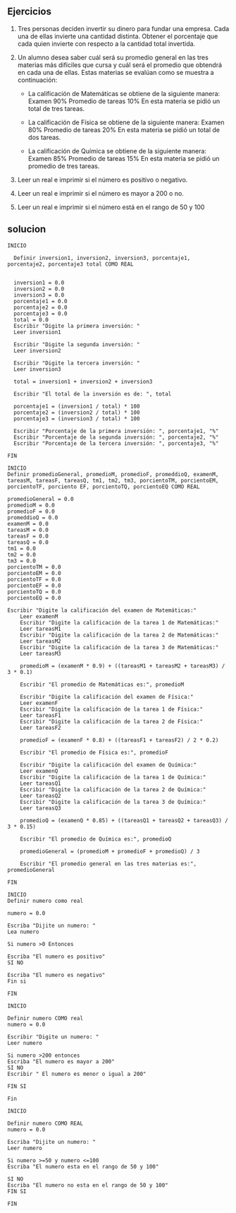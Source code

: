 ## Ejercicios

1.	Tres personas deciden invertir su dinero para fundar una empresa. Cada una de ellas invierte una cantidad distinta. Obtener el porcentaje que cada quien invierte con respecto a la cantidad total invertida.

2.	Un alumno desea saber cuál será su promedio general en las tres materias más difíciles que cursa y cuál será el promedio que obtendrá en cada una de ellas. Estas materias se evalúan como se muestra a continuación:

    -	La calificación de Matemáticas se obtiene de la siguiente manera:
        Examen 90%
        Promedio de tareas 10%
        En esta materia se pidió un total de tres tareas.
        
    -	La calificación de Física se obtiene de la siguiente manera:
        Examen 80%
        Promedio de tareas 20%
        En esta materia se pidió un total de dos tareas.
        
    -	La calificación de Química se obtiene de la siguiente manera:
        Examen 85%
        Promedio de tareas 15%
    En esta materia se pidió un promedio de tres tareas.

3. Leer un real e imprimir si el número es positivo o negativo.
4.	Leer un real e imprimir si el número es mayor a 200 o no.
5.	Leer un real e imprimir si el número está en el rango de 50 y 100
   
## solucion
```
INICIO

  Definir inversion1, inversion2, inversion3, porcentaje1, porcentaje2, porcentaje3 total COMO REAL
   

  inversion1 = 0.0
  inversion2 = 0.0
  inversion3 = 0.0
  porcentaje1 = 0.0
  porcentaje2 = 0.0
  porcentaje3 = 0.0
  total = 0.0
  Escribir "Digite la primera inversión: "
  Leer inversion1
  
  Escribir "Digite la segunda inversión: "
  Leer inversion2
  
  Escribir "Digite la tercera inversión: "
  Leer inversion3
  
  total = inversion1 + inversion2 + inversion3
  
  Escribir "El total de la inversión es de: ", total
  
  porcentaje1 = (inversion1 / total) * 100
  porcentaje2 = (inversion2 / total) * 100
  porcentaje3 = (inversion3 / total) * 100
  
  Escribir "Porcentaje de la primera inversión: ", porcentaje1, "%"
  Escribir "Porcentaje de la segunda inversión: ", porcentaje2, "%"
  Escribir "Porcentaje de la tercera inversión: ", porcentaje3, "%"

FIN
```

```
INICIO
Definir promedioGeneral, promedioM, promedioF, promeddioQ, examenM, tareasM, tareasF, tareasQ, tm1, tm2, tm3, porcientoTM, porcientoEM, porcientoTF, porciento EF, porcientoTQ, porcientoEQ COMO REAL

promedioGeneral = 0.0
promedioM = 0.0
promedioF = 0.0
promeddioQ = 0.0
examenM = 0.0
tareasM = 0.0
tareasF = 0.0
tareasQ = 0.0
tm1 = 0.0
tm2 = 0.0
tm3 = 0.0
porcientoTM = 0.0
porcientoEM = 0.0
porcientoTF = 0.0
porcientoEF = 0.0
porcientoTQ = 0.0
porcientoEQ = 0.0

Escribir "Digite la calificación del examen de Matemáticas:"
    Leer examenM
    Escribir "Digite la calificación de la tarea 1 de Matemáticas:"
    Leer tareasM1
    Escribir "Digite la calificación de la tarea 2 de Matemáticas:"
    Leer tareasM2
    Escribir "Digite la calificación de la tarea 3 de Matemáticas:"
    Leer tareasM3
    
    promedioM = (examenM * 0.9) + ((tareasM1 + tareasM2 + tareasM3) / 3 * 0.1)
    
    Escribir "El promedio de Matemáticas es:", promedioM
    
    Escribir "Digite la calificación del examen de Física:"
    Leer examenF
    Escribir "Digite la calificación de la tarea 1 de Física:"
    Leer tareasF1
    Escribir "Digite la calificación de la tarea 2 de Física:"
    Leer tareasF2
    
    promedioF = (examenF * 0.8) + ((tareasF1 + tareasF2) / 2 * 0.2)
    
    Escribir "El promedio de Física es:", promedioF
    
    Escribir "Digite la calificación del examen de Química:"
    Leer examenQ
    Escribir "Digite la calificación de la tarea 1 de Química:"
    Leer tareasQ1
    Escribir "Digite la calificación de la tarea 2 de Química:"
    Leer tareasQ2
    Escribir "Digite la calificación de la tarea 3 de Química:"
    Leer tareasQ3
    
    promedioQ = (examenQ * 0.85) + ((tareasQ1 + tareasQ2 + tareasQ3) / 3 * 0.15)
    
    Escribir "El promedio de Química es:", promedioQ
    
    promedioGeneral = (promedioM + promedioF + promedioQ) / 3
    
    Escribir "El promedio general en las tres materias es:", promedioGeneral
    
FIN

```

```
INICIO
Definir numero como real

numero = 0.0

Escriba "Dijite un numero: "
Lea numero

Si numero >0 Entonces

Escriba "El numero es positivo"
SI NO

Escriba "El numero es negativo"
Fin si

FIN
```

```
INICIO

Definir numero COMO real
numero = 0.0

Escribir "Digite un numero: "
Leer numero

Si numero >200 entonces
Escriba "El numero es mayor a 200"
SI NO
Escribir " El numero es menor o igual a 200"

FIN SI

Fin
```

```
INICIO

Definir numero COMO REAL
numero = 0.0

Escriba "Dijite un numero: "
Leer numero

Si numero >=50 y numero <=100
Escriba "El numero esta en el rango de 50 y 100"

SI NO
Escriba "El numero no esta en el rango de 50 y 100"
FIN SI

FIN
```











 
